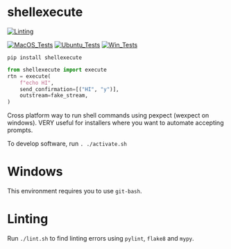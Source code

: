 # shellexecute

[![Linting](../../actions/workflows/lint.yml/badge.svg)](../../actions/workflows/lint.yml)

[![MacOS_Tests](../../actions/workflows/push_macos.yml/badge.svg)](../../actions/workflows/push_macos.yml)
[![Ubuntu_Tests](../../actions/workflows/push_ubuntu.yml/badge.svg)](../../actions/workflows/push_ubuntu.yml)
[![Win_Tests](../../actions/workflows/push_win.yml/badge.svg)](../../actions/workflows/push_win.yml)

`pip install shellexecute`

```python
from shellexecute import execute
rtn = execute(
    f"echo HI",
    send_confirmation=[("HI", "y")],
    outstream=fake_stream,
)
```

Cross platform way to run shell commands using pexpect (wexpect on windows). VERY useful for installers where
you want to automate accepting prompts.

To develop software, run `. ./activate.sh`

# Windows

This environment requires you to use `git-bash`.

# Linting

Run `./lint.sh` to find linting errors using `pylint`, `flake8` and `mypy`.
